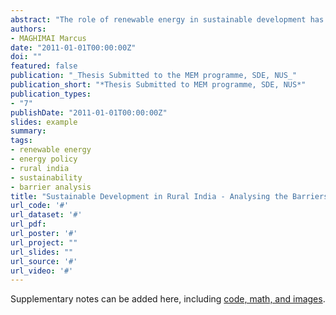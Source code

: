 ```yaml
---
abstract: "The role of renewable energy in sustainable development has been gaining significant importance in recent years. In India, the contribution of renewable energy towards sustainable development can be found at three levels: At the regional level, renewable energy delivers clean energy to rural populations in promoting their livelihoods; at the national level, it diversifies country’s energy mix to strengthen energy security; and at the international level, it helps the country to keep its commitment on climate change mitigation. Despite the initiatives undertaken to promote renewable energy for the past three decades, the deployment level and the benefits accrued as a result to the rural population is limited. Therefore, it is necessary to address the barriers for renewable energy to understand the role renewable energy can play in promoting sustainable development in rural India This study analyzes the barriers for renewable energy use in rural India by examining the viability of a socio-technical approach that includes different aspects associated with the development, deployment and adoption of renewable energy. The barriers are analyzed under following categories: Policy, technology, finance, institutions, capacity building and awareness. Finally, relevant measures are suggested to overcome these barriers. The conclusions in this study show that India needs a comprehensive legislative and policy framework to provide a stable environment for renewable energy in rural development. Further, towards technology development, deployment and dissemination, a bottom-up approach is needed to involve the participation of more rural bodies and other key stakeholders such as government agencies, research organizations, financial institutions and non-governmental organizations (NGOs). Innovative finance mechanisms such as microfinance, community finance, international clean energy and climate change investments, and performance-based subsidies need to be expanded and delivered efficiently to overcome the cost barriers. There is also a need to centralize information through online portals and increase funding for capacity development initiatives to accelerate knowledge dissemination and skills transfer to various stakeholders engaged in renewable energy development in rural India."
authors:
- MAGHIMAI Marcus
date: "2011-01-01T00:00:00Z"
doi: ""
featured: false
publication: "_Thesis Submitted to the MEM programme, SDE, NUS_"
publication_short: "*Thesis Submitted to MEM programme, SDE, NUS*"
publication_types:
- "7"
publishDate: "2011-01-01T00:00:00Z"
slides: example
summary: 
tags:
- renewable energy
- energy policy
- rural india
- sustainability
- barrier analysis
title: "Sustainable Development in Rural India - Analysing the Barriers for Renewable Energy"
url_code: '#'
url_dataset: '#'
url_pdf: 
url_poster: '#'
url_project: ""
url_slides: ""
url_source: '#'
url_video: '#'
---
```


Supplementary notes can be added here, including [code, math, and images](https://wowchemy.com/docs/writing-markdown-latex/).
